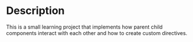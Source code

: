 # Description


This is a small learning project that implements how parent child components interact with each other and how to create custom directives.
